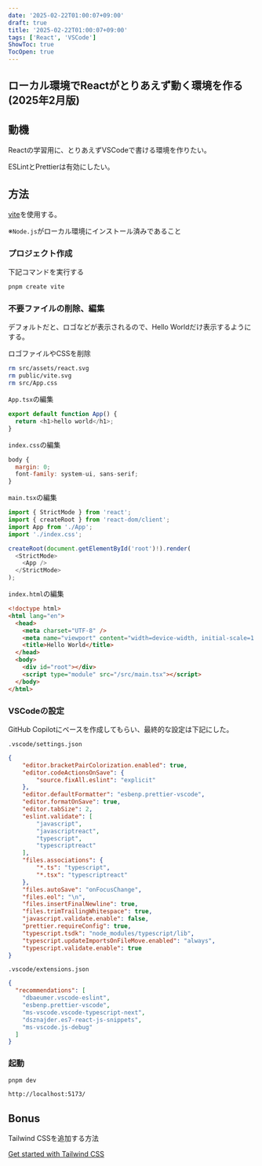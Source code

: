 ```yaml
---
date: '2025-02-22T01:00:07+09:00'
draft: true
title: '2025-02-22T01:00:07+09:00'
tags: ['React', 'VSCode']
ShowToc: true
TocOpen: true
---
```


## ローカル環境でReactがとりあえず動く環境を作る(2025年2月版)

## 動機

Reactの学習用に、とりあえずVSCodeで書ける環境を作りたい。

ESLintとPrettierは有効にしたい。

## 方法

[vite](https://ja.vite.dev/)を使用する。

※`Node.js`がローカル環境にインストール済みであること

### プロジェクト作成

下記コマンドを実行する

```bash
pnpm create vite
```

### 不要ファイルの削除、編集

デフォルトだと、ロゴなどが表示されるので、Hello Worldだけ表示するようにする。

ロゴファイルやCSSを削除

```bash
rm src/assets/react.svg
rm public/vite.svg
rm src/App.css
```

`App.tsx`の編集

```js
export default function App() {
  return <h1>hello world</h1>;
}
```

`index.css`の編集

```js
body {
  margin: 0;
  font-family: system-ui, sans-serif;
}
```

`main.tsx`の編集

```js
import { StrictMode } from 'react';
import { createRoot } from 'react-dom/client';
import App from './App';
import './index.css';

createRoot(document.getElementById('root')!).render(
  <StrictMode>
    <App />
  </StrictMode>
);
```

`index.html`の編集

```html
<!doctype html>
<html lang="en">
  <head>
    <meta charset="UTF-8" />
    <meta name="viewport" content="width=device-width, initial-scale=1.0" />
    <title>Hello World</title>
  </head>
  <body>
    <div id="root"></div>
    <script type="module" src="/src/main.tsx"></script>
  </body>
</html>
```

### VSCodeの設定

GitHub Copilotにベースを作成してもらい、最終的な設定は下記にした。

`.vscode/settings.json`

```json
{
    "editor.bracketPairColorization.enabled": true,
    "editor.codeActionsOnSave": {
        "source.fixAll.eslint": "explicit"
    },
    "editor.defaultFormatter": "esbenp.prettier-vscode",
    "editor.formatOnSave": true,
    "editor.tabSize": 2,
    "eslint.validate": [
        "javascript",
        "javascriptreact",
        "typescript",
        "typescriptreact"
    ],
    "files.associations": {
        "*.ts": "typescript",
        "*.tsx": "typescriptreact"
    },
    "files.autoSave": "onFocusChange",
    "files.eol": "\n",
    "files.insertFinalNewline": true,
    "files.trimTrailingWhitespace": true,
    "javascript.validate.enable": false,
    "prettier.requireConfig": true,
    "typescript.tsdk": "node_modules/typescript/lib",
    "typescript.updateImportsOnFileMove.enabled": "always",
    "typescript.validate.enable": true
}
```

`.vscode/extensions.json`

```json
{
  "recommendations": [
    "dbaeumer.vscode-eslint",
    "esbenp.prettier-vscode",
    "ms-vscode.vscode-typescript-next",
    "dsznajder.es7-react-js-snippets",
    "ms-vscode.js-debug"
  ]
}
```

### 起動

```bash
pnpm dev
```

`http://localhost:5173/`

## Bonus

Tailwind CSSを追加する方法

[Get started with Tailwind CSS](https://tailwindcss.com/docs/installation/using-vite)
